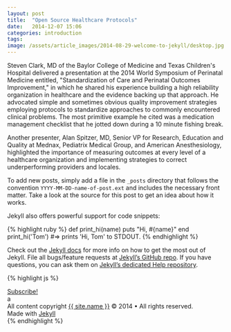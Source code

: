 ```yaml
---
layout: post
title:  "Open Source Healthcare Protocols"
date:   2014-12-07 15:06
categories: introduction
tags:
image: /assets/article_images/2014-08-29-welcome-to-jekyll/desktop.jpg
---
```

Steven Clark, MD of the Baylor College of Medicine and Texas Children's Hospital delivered a presentation at the 2014 World Symposium of Perinatal Medicine entitled, "Standardization of Care and Perinatal Outcomes Improvement," in which he shared his experience building a high reliability organization in healthcare and the evidence backing up that approach. He advocated simple and sometimes obvious quality improvement strategies employing protocols to standardize approaches to commonly encountered clinical problems. The most primitive example he cited was a medication management checklist that he jotted down during a 10 minute fishing break.

Another presenter, Alan Spitzer, MD, Senior VP for Research, Education and Quality at Mednax, Pediatrix Medical Group, and American Anesthesiology, highlighted the importance of measuring outcomes at every level of a healthcare organization and implementing strategies to correct underperforming providers and locales.

To add new posts, simply add a file in the `_posts` directory that follows the convention `YYYY-MM-DD-name-of-post.ext` and includes the necessary front matter. Take a look at the source for this post to get an idea about how it works.

Jekyll also offers powerful support for code snippets:

{% highlight ruby %}
def print_hi(name)
  puts "Hi, #{name}"
end
print_hi('Tom')
#=> prints 'Hi, Tom' to STDOUT.
{% endhighlight %}

Check out the [Jekyll docs][jekyll] for more info on how to get the most out of Jekyll. File all bugs/feature requests at [Jekyll’s GitHub repo][jekyll-gh]. If you have questions, you can ask them on [Jekyll’s dedicated Help repository][jekyll-help].

{% highlight js %}

<footer class="site-footer">
 <a class="subscribe" href="{{ "/feed.xml" | prepend: site.baseurl }}"> <span class="tooltip"> <i class="fa fa-rss"></i> Subscribe!</span></a>
  <div class="inner">a
   <section class="copyright">All content copyright <a href="mailto:{{ site.email}}">{{ site.name }}</a> &copy; 2014 &bull; All rights reserved.</section>
   <section class="poweredby">Made with <a href="http://jekyllrb.com"> Jekyll</a></section>
  </div>
</footer>
{% endhighlight %}


[jekyll]:      http://jekyllrb.com
[jekyll-gh]:   https://github.com/jekyll/jekyll
[jekyll-help]: https://github.com/jekyll/jekyll-help
